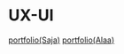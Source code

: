 # UX-UI
[portfolio(Saja)](https://www.figma.com/file/qShqUFW2EtBDLcqGcZmLK4/Untitled?type=design&node-id=3-318&mode=design&t=uw3X0mIYPZD8fixI-0)
[portfolio(Alaa)](https://www.figma.com/file/BB1ojC1Wu2I88CeoByWhNd/Untitled?type=design&node-id=0-1&mode=design&t=ybsVV2jM7SIz13T8-0)
